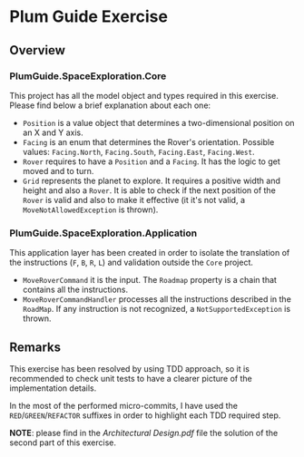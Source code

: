 # Plum Guide Exercise

## Overview

### PlumGuide.SpaceExploration.Core
This project has all the model object and types required in this exercise. Please find below a brief explanation about each one:
- `Position` is a value object that determines a two-dimensional position on an X and Y axis.
- `Facing` is an enum that determines the Rover's orientation. Possible values: `Facing.North`, `Facing.South`, `Facing.East`, `Facing.West`.
- `Rover` requires to have a `Position` and a `Facing`. It has the logic to get moved and to turn.
- `Grid` represents the planet to explore. It requires a positive width and height and also a `Rover`. It is able to check if the next position of the `Rover` is valid and also to make it effective (it it's not valid, a `MoveNotAllowedException` is thrown).


### PlumGuide.SpaceExploration.Application
This application layer has been created in order to isolate the translation of the instructions (`F`, `B`, `R`, `L`) and validation outside the `Core` project.

- `MoveRoverCommand` it is the input. The `Roadmap` property is a chain that contains all the instructions.
- `MoveRoverCommandHandler` processes all the instructions described in the `RoadMap`. If any instruction is not recognized, a `NotSupportedException` is thrown.

## Remarks

This exercise has been resolved by using TDD approach, so it is recommended to check unit tests to have a clearer picture of the implementation details.

In the most of the performed micro-commits, I have used the `RED`/`GREEN`/`REFACTOR` suffixes in order to highlight each TDD required step.

**NOTE**: please find in the *Architectural Design.pdf* file the solution of the second part of this exercise. 
